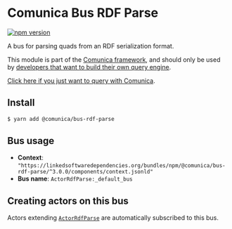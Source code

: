 # Comunica Bus RDF Parse

[![npm version](https://badge.fury.io/js/%40comunica%2Fbus-rdf-parse.svg)](https://www.npmjs.com/package/@comunica/bus-rdf-parse)

A bus for parsing quads from an RDF serialization format.

This module is part of the [Comunica framework](https://github.com/comunica/comunica),
and should only be used by [developers that want to build their own query engine](https://comunica.dev/docs/modify/).

[Click here if you just want to query with Comunica](https://comunica.dev/docs/query/).

## Install

```bash
$ yarn add @comunica/bus-rdf-parse
```

## Bus usage

* **Context**: `"https://linkedsoftwaredependencies.org/bundles/npm/@comunica/bus-rdf-parse/^3.0.0/components/context.jsonld"`
* **Bus name**: `ActorRdfParse:_default_bus`

## Creating actors on this bus

Actors extending [`ActorRdfParse`](https://comunica.github.io/comunica/classes/_comunica_bus_rdf_parse.ActorRdfParse.html) are automatically subscribed to this bus.
